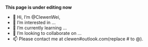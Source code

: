 **This page is under editing now**
- 👋 Hi, I’m @ClewenWei,
- 👀 I’m interested in ...
- 🌱 I’m currently learning ...
- 💞️ I’m looking to collaborate on ...
- 📫 Please contact me at clewen#outlook.com(replace # to @).

<!---
ClewenWei/ClewenWei is a ✨ special ✨ repository because its `README.md` (this file) appears on your GitHub profile.
You can click the Preview link to take a look at your changes.
--->
